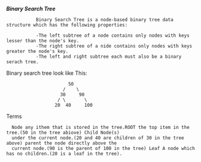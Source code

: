 ***Binary Search Tree***
         
               Binary Search Tree is a node-based binary tree data structure which has the following properties:
              
               -The left subtree of a node contains only nodes with keys lesser than the node's key.
               -The right subtree of a nide contains only nodes with keys greater the node's key.
               -The left and right subtree each must also be a binary serach tree.
                                                                     

   Binary search tree look like This:

                           50
                         /    \
                        30     90
                       / \       \
                      20  40     100 

  Terms
    
      Node any ithem that is stored in the tree.ROOT the top item in the tree.(50 in the tree abiove) Child Node(s) 
      under the current node.(20 and 40 are children of 30 in the tree above) parent the node directly above the 
      current node.(90 is the parent of 100 in the tree) Leaf A node which has no children.(20 is a leaf in the tree).

    
